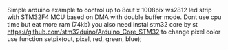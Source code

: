 Simple arduino example to control up to 8out x 1008pix ws2812 led strip with STM32F4 MCU
based on DMA with double buffer mode. Dont use cpu time but eat more ram (74kb)
you also need instal stm32 core by st https://github.com/stm32duino/Arduino_Core_STM32
to change pixel color use function setpix(out, pixel, red, green, blue); 
